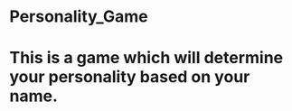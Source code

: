 # Personality_Game
<h1>This is a game which will determine your personality based on your name.</h1>
